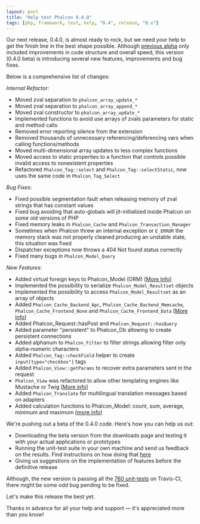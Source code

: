 ```yaml
---
layout: post
title: "Help test Phalcon 0.4.0"
tags: [php, framework, test, help, "0.4", release, "0.x"]
---
```

Our next release, 0.4.0, is almost ready to rock, but we need your help to get the finish line in the best shape possible. Although [previous alpha](https://blog.phalcon.io/post/introducing-phalcon-0-4-0-alpha) only included improvements in code structure and overall speed, this version (0.4.0 beta) is introducing several new features, improvements and bug fixes. 

Below is a comprehensive list of changes:

<!--more-->
*Internal Refactor:*

- Moved zval separation to `phalcon_array_update_*`
- Moved zval separation to `phalcon_array_append_*`
- Moved zval constructor to `phalcon_array_update_*`
- Implemented functions to avoid use arrays of zvals parameters for static and method calls
- Removed error reporting silence from the extension
- Removed thousands of unnecessary referencing/deferencing vars when calling functions/methods
- Moved multi-dimensional array updates to less complex functions
- Moved access to static properties to a function that controls possible invalid access to nonexistent properties
- Refactored `Phalcon_Tag::select` and `Phalcon_Tag::selectStatic`, now uses the same code in `Phalcon_Tag_Select`

*Bug Fixes*:

- Fixed possible segmentation fault when releasing memory of zval strings that has constant values
- Fixed bug avoiding that auto-globals will jit-initialized inside Phalcon on some old versions of PHP
- Fixed memory leaks in `Phalcon_Cache` and `Phalcon_Transaction_Manager`
- Sometimes when Phalcon threw an internal exception or `E_ERROR` the memory stack was not properly cleaned producing an unstable state, this situation was fixed
- Dispatcher exceptions now throws a 404 Not found status correctly
- Fixed many bugs in `Phalcon_Model_Query`

*New Features*:

- Added virtual foreign keys to Phalcon_Model (ORM) [[More Info](https://docs.phalcon.io/latest/en/db-models#virtual-foreign-keys)]
- Implemented the possibility to serialize `Phalcon_Model_Resultset` objects
- Implemented the possibility to access `Phalcon_Model_Resultset` as an array of objects
- Added `Phalcon_Cache_Backend_Apc`, `Phalcon_Cache_Backend_Memcache`, `Phalcon_Cache_Frontend_None` and `Phalcon_Cache_Frontend_Data` [[More Info](https://docs.phalcon.io/latest/en/cache)]
- Added Phalcon_Request::hasPost and `Phalcon_Request::hasQuery`
- Added parameter "persistent" to Phalcon_Db allowing to create persistent connections
- Added alphanum to `Phalcon_Filter` to filter strings allowing filter only alpha-numeric characters
- Added `Phalcon_Tag::checkField` helper to create `input[type="checkbox"]` tags
- Added `Phalcon_View::getParams` to recover extra parameters sent in the request
- `Phalcon_View` was refactored to allow other templating engines like Mustache or Twig [[More info](https://docs.phalcon.io/latest/en/views#template-engines)]
- Added `Phalcon_Translate` for multilingual translation messages based on adapters
- Added calculation functions to Phalcon_Model: count, sum, average, minimum and maximum [[more info](https://docs.phalcon.io/latest/en/db-models#generating-calculations)]

We're pushing out a beta of the 0.4.0 code. Here's how you can help us out:

- Downloading the beta version from the downloads page and testing it with your actual applications or prototypes
- Running the unit-test suite in your own machine and send us feedback on the results. Find instructions on how doing that [here](https://github.com/phalcon/cphalcon/tree/master/tests)
- Giving us suggestions on the implementation of features before the definitive release

Although, the new version is passing all the [760 unit-tests](http://travis-ci.org/#!/phalcon/cphalcon/builds/1445961) on Travis-CI, there might be some odd bug pending to be fixed.

Let's make this release the best yet. 

Thanks in advance for all your help and support — it's appreciated more than you know!
